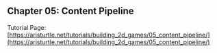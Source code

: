 ## Chapter 05: Content Pipeline

Tutorial Page: [https://aristurtle.net/tutorials/building_2d_games/05_content_pipeline/](https://aristurtle.net/tutorials/building_2d_games/05_content_pipeline/)